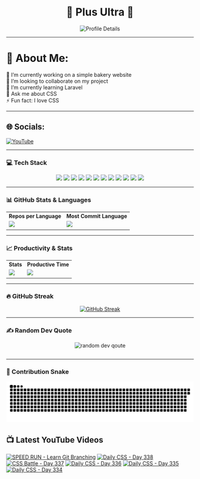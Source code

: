 <h1 align="center">🚀 Plus Ultra 🚀</h1>

<div align="center">
  <img src="http://github-profile-summary-cards.vercel.app/api/cards/profile-details?username=ramzel1414&theme=tokyonight" alt="Profile Details">
</div>

---

# 💫 About Me:
🔭 I’m currently working on a simple bakery website<br>
👯 I’m looking to collaborate on my project<br>
🌱 I’m currently learning Laravel<br>
💬 Ask me about CSS<br>
⚡ Fun fact: I love CSS

---

## 🌐 Socials:
[![YouTube](https://img.shields.io/badge/YouTube-%23FF0000.svg?logo=YouTube&logoColor=white)](https://youtube.com/@UCgG_j8zx0wee5dVAaz9owXw)

---

### 💻 Tech Stack

<div align="center">
  <p>
    <img src="https://img.shields.io/badge/css3-%231572B6.svg?style=for-the-badge&logo=css3&logoColor=white">
    <img src="https://img.shields.io/badge/html5-%23E34F26.svg?style=for-the-badge&logo=html5&logoColor=white">
    <img src="https://img.shields.io/badge/javascript-%23323330.svg?style=for-the-badge&logo=javascript&logoColor=%23F7DF1E">
    <img src="https://img.shields.io/badge/php-%23777BB4.svg?style=for-the-badge&logo=php&logoColor=white">
    <img src="https://img.shields.io/badge/bootstrap-%238511FA.svg?style=for-the-badge&logo=bootstrap&logoColor=white">
    <img src="https://img.shields.io/badge/laravel-%23FF2D20.svg?style=for-the-badge&logo=laravel&logoColor=white">
    <img src="https://img.shields.io/badge/react-%2320232a.svg?style=for-the-badge&logo=react&logoColor=%2361DAFB">
    <img src="https://img.shields.io/badge/node.js-6DA55F?style=for-the-badge&logo=node.js&logoColor=white">
    <img src="https://img.shields.io/badge/tailwindcss-%2338B2AC.svg?style=for-the-badge&logo=tailwind-css&logoColor=white">
    <img src="https://img.shields.io/badge/MongoDB-%234ea94b.svg?style=for-the-badge&logo=mongodb&logoColor=white">
    <img src="https://img.shields.io/badge/mysql-4479A1.svg?style=for-the-badge&logo=mysql&logoColor=white">
    <img src="https://img.shields.io/badge/Canva-%2300C4CC.svg?style=for-the-badge&logo=Canva&logoColor=white">
  </p>
</div>

---

### 📊 GitHub Stats & Languages

<div align="center">
  <table>
    <tr>
      <td align="center"><b>Repos per Language</b></td>
      <td align="center"><b>Most Commit Language</b></td>
    </tr>
    <tr>
      <td><img src="http://github-profile-summary-cards.vercel.app/api/cards/repos-per-language?username=ramzel1414&theme=tokyonight"></td>
      <td><img src="http://github-profile-summary-cards.vercel.app/api/cards/most-commit-language?username=ramzel1414&theme=tokyonight"></td>
    </tr>
  </table>
</div>

---

### 📈 Productivity & Stats

<div align="center">
  <table>
    <tr>
      <td align="center"><b>Stats</b></td>
      <td align="center"><b>Productive Time</b></td>
    </tr>
    <tr>
      <td><img src="http://github-profile-summary-cards.vercel.app/api/cards/stats?username=ramzel1414&theme=tokyonight"></td>
      <td><img src="http://github-profile-summary-cards.vercel.app/api/cards/productive-time?username=ramzel1414&theme=tokyonight&utcOffset=8"></td>
    </tr>
  </table>
</div>

---

### 🔥 GitHub Streak

<div align="center">
  <a href="https://git.io/streak-stats">
    <img src="https://streak-stats.demolab.com?user=ramzel1414&theme=tokyonight&hide_border=true" alt="GitHub Streak">
  </a>
</div>

---

### ✍️ Random Dev Quote

<div align="center">
  <table>
    <img src="https://quotes-github-readme.vercel.app/api?type=horizontal&theme=tokyonight" alt="random dev qoute">

  </table>
</div>

---

### 🐍 Contribution Snake

<div align="center">
  <img src="https://github.com/ramzel1414/ramzel1414/blob/output/snake.svg" alt="Snake animation">
</div>

## 📺 Latest YouTube Videos
<!-- BEGIN YOUTUBE-CARDS -->
[![SPEED RUN - Learn Git Branching](https://ytcards.demolab.com/?id=O_cQkUYBlis&title=SPEED+RUN+-+Learn+Git+Branching&lang=en&timestamp=1744512865&background_color=%230d1117&title_color=%23ffffff&stats_color=%23dedede&max_title_lines=1&width=250&border_radius=5 "SPEED RUN - Learn Git Branching")](https://www.youtube.com/watch?v=O_cQkUYBlis)
[![Daily CSS - Day 338](https://ytcards.demolab.com/?id=ZKpsO_0gvfc&title=Daily+CSS+-+Day+338&lang=en&timestamp=1744512503&background_color=%230d1117&title_color=%23ffffff&stats_color=%23dedede&max_title_lines=1&width=250&border_radius=5 "Daily CSS - Day 338")](https://www.youtube.com/watch?v=ZKpsO_0gvfc)
[![CSS Battle - Day 337](https://ytcards.demolab.com/?id=w4yoEbMHlf8&title=CSS+Battle+-+Day+337&lang=en&timestamp=1744468444&background_color=%230d1117&title_color=%23ffffff&stats_color=%23dedede&max_title_lines=1&width=250&border_radius=5 "CSS Battle - Day 337")](https://www.youtube.com/watch?v=w4yoEbMHlf8)
[![Daily CSS - Day 336](https://ytcards.demolab.com/?id=voW6DaZgueM&title=Daily+CSS+-+Day+336&lang=en&timestamp=1744361553&background_color=%230d1117&title_color=%23ffffff&stats_color=%23dedede&max_title_lines=1&width=250&border_radius=5 "Daily CSS - Day 336")](https://www.youtube.com/watch?v=voW6DaZgueM)
[![Daily CSS - Day 335](https://ytcards.demolab.com/?id=MtLvehYDTm0&title=Daily+CSS+-+Day+335&lang=en&timestamp=1744249730&background_color=%230d1117&title_color=%23ffffff&stats_color=%23dedede&max_title_lines=1&width=250&border_radius=5 "Daily CSS - Day 335")](https://www.youtube.com/watch?v=MtLvehYDTm0)
[![Daily CSS - Day 334](https://ytcards.demolab.com/?id=tU6vCwdtFz4&title=Daily+CSS+-+Day+334&lang=en&timestamp=1744249496&background_color=%230d1117&title_color=%23ffffff&stats_color=%23dedede&max_title_lines=1&width=250&border_radius=5 "Daily CSS - Day 334")](https://www.youtube.com/watch?v=tU6vCwdtFz4)
<!-- END YOUTUBE-CARDS -->
